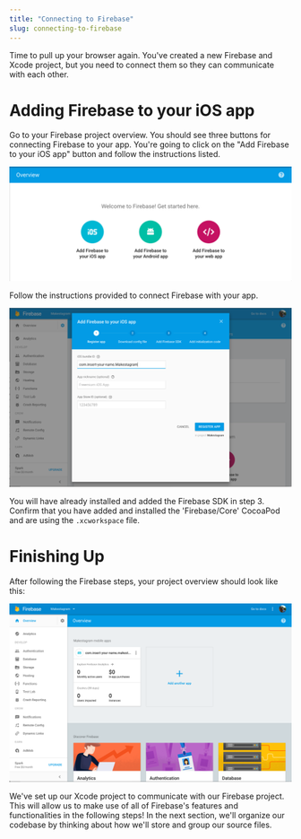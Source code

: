 ```yaml
---
title: "Connecting to Firebase"
slug: connecting-to-firebase
---
```


Time to pull up your browser again. You've created a new Firebase and Xcode project, but you need to connect them so they can communicate with each other.

# Adding Firebase to your iOS app

Go to your Firebase project overview. You should see three buttons for connecting Firebase to your app. You're going to click on the "Add Firebase to your iOS app" button and follow the instructions listed.

![Getting Starting with Firebase](assets/firebase-getting-started.png)

Follow the instructions provided to connect Firebase with your app.

![Follow Firebase Integration Steps](assets/follow-steps.png)

You will have already installed and added the Firebase SDK in step 3. Confirm that you have added and installed the 'Firebase/Core' CocoaPod and are using the `.xcworkspace` file.

# Finishing Up

After following the Firebase steps, your project overview should look like this:

![Finished Connecting To Firebase](assets/finished-connecting.png)

We've set up our Xcode project to communicate with our Firebase project. This will allow us to make use of all of Firebase's features and functionalities in the following steps! In the next section, we'll organize our codebase by thinking about how we'll store and group our source files.
